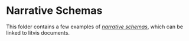 # Narrative Schemas

This folder contains a few examples of [_narrative schemas_](../documents/README.md#narrative-schemas), which can be linked to litvis documents.
